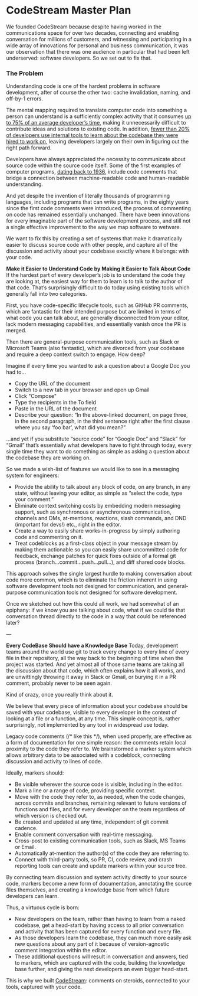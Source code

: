 # CodeStream Master Plan

We founded CodeStream because despite having worked in the communications space for over two decades, connecting and enabling conversation for millions of customers, and witnessing and participating in a wide array of innovations for personal and business communication, it was our observation that there was one audience in particular that had been left underserved: software developers. So we set out to fix that.

### The Problem
Understanding code is one of the hardest problems in software development, after of course the other two: cache invalidation, naming, and off-by-1 errors.

The mental mapping required to translate computer code into something a person can understand is a sufficiently complex activity that it consumes [up to 75% of an average developer’s time](https://www.quora.com/It-is-true-that-developers-spend-most-of-their-time-reading-code-than-writing-code), making it unnecessarily difficult to contribute ideas and solutions to existing code. In addition, [fewer than 20% of developers use internal tools to learn about the codebase they were hired to work on](https://insights.stackoverflow.com/survey/2018/#developer-profile-ways-developers-learn-on-their-own), leaving developers largely on their own in figuring out the right path forward.

Developers have always appreciated the necessity to communicate about source code within the source code itself. Some of the first examples of computer programs, [dating back to 1936](https://ricardodsanchez.com/2015/08/31/programming-a-short-history-of-computer-languages/), include code comments that bridge a connection between machine-readable code and human-readable understanding.

And yet despite the invention of literally thousands of programming languages, including programs that can write programs, in the eighty years since the first code comments were introduced, the process of commenting on code has remained essentially unchanged. There have been innovations for every imaginable part of the software development process, and still not a single effective improvement to the way we map software to wetware.

We want to fix this by creating a set of systems that make it dramatically easier to discuss source code with other people, and capture all of the discussion and activity about your codebase exactly where it belongs: with your code.

**Make it Easier to Understand Code by Making it Easier to Talk About Code**
If the hardest part of every developer’s job is to understand the code they are looking at, the easiest way for them to learn is to talk to the author of that code. That’s surprisingly difficult to do today using existing tools which generally fall into two categories.

First, you have code-specific lifecycle tools, such as GitHub PR comments, which are fantastic for their intended purpose but are limited in terms of what code you can talk about, are generally disconnected from your editor, lack modern messaging capabilities, and essentially vanish once the PR is merged.

Then there are general-purpose communication tools, such as Slack or Microsoft Teams (also fantastic), which are divorced from your codebase and require a deep context switch to engage. How deep?

Imagine if every time you wanted to ask a question about a Google Doc you had to…
- Copy the URL of the document
- Switch to a new tab in your browser and open up Gmail
- Click "Compose"
- Type the recipients in the To field
- Paste in the URL of the document
- Describe your question: “In the above-linked document, on page three, in the second paragraph, in the third sentence right after the first clause where you say ‘foo bar’, what did you mean?”

…and yet if you substitute “source code” for “Google Doc” and “Slack” for “Gmail” that’s essentially what developers have to fight through today, every single time they want to do something as simple as asking a question about the codebase they are working on.


So we made a wish-list of features we would like to see in a messaging system for engineers:
- Provide the ability to talk about any block of code, on any branch, in any state, without leaving your editor, as simple as “select the code, type your comment.”
- Eliminate context switching costs by embedding modern messaging support, such as synchronous or asynchronous communication, channels and DMs, at-mentions, reactions, slash commands, and DND (important for devs!) etc., right in the editor.
- Create a way to easily share works-in-progress by simply authoring code and commenting on it.
- Treat codeblocks as a first-class object in your message stream by making them actionable so you can easily share uncommitted code for feedback, exchange patches for quick fixes outside of a formal git process (branch...commit...push...pull...), and diff shared code blocks.


This approach solves the single largest hurdle to making conversation about code more common, which is to eliminate the friction inherent in using software development tools not designed for communication, and general-purpose communication tools not designed for software development.

Once we sketched out how this could all work, we had somewhat of an epiphany: if we know you are talking about code, what if we could tie that conversation thread directly to the code in a way that could be referenced later?

—

**Every CodeBase Should have a Knowledge Base**
Today, development teams around the world use git to track every change to every line of every file in their repository, all the way back to the beginning of time when the project was started. And yet almost all of those same teams are taking all the discussion about that code, which often explains how it all works, and are unwittingly throwing it away in Slack or Gmail, or burying it in a PR comment, probably never to be seen again.

Kind of crazy, once you really think about it.

We believe that every piece of information about your codebase should be saved with your codebase, visible to every developer in the context of looking at a file or a function, at any time. This simple concept is, rather surprisingly, not implemented by any tool in widespread use today.

Legacy code comments (/* like this */), when used properly, are effective as a form of documentation for one simple reason: the comments retain local proximity to the code they refer to. We brainstormed a marker system which allows arbitrary data to be associated with a codeblock, connecting discussion and activity to lines of code.

Ideally, markers should:
- Be visible wherever the source code is visible, including in the editor.
- Mark a line or a range of code, providing specific context.
- Move with the code they refer to, as needed, when the code changes, across commits and branches, remaining relevant to future versions of functions and files, and for every developer on the team regardless of which version is checked out.
- Be created and updated at any time, independent of git commit cadence.
- Enable comment conversation with real-time messaging.
- Cross-post to existing communication tools, such as Slack, MS Teams or Email.
- Automatically at-mention the author(s) of the code they are referring to.
- Connect with third-party tools, so PR, CI, code review, and crash reporting tools can create and update markers within your source tree.

By connecting team discussion and system activity directly to your source code, markers become a new form of documentation, annotating the source files themselves, and creating a knowledge base from which future developers can learn.

Thus, a virtuous cycle is born:
- New developers on the team, rather than having to learn from a naked codebase, get a head-start by having access to all prior conversation and activity that has been captured for every function and every file.
- As those developers learn the codebase, they can much more easily ask new questions about any part of it because of version-agnostic comment integration within the editor.
- These additional questions will result in conversation and answers, tied to markers, which are captured with the code, building the knowledge base further, and giving the next developers an even bigger head-start.


This is why we built [CodeStream](https://codestream.com): comments on steroids, connected to your tools, captured with your code.
